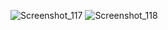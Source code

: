 ![Screenshot_117](https://github.com/user-attachments/assets/1e04056c-46a4-40fa-8260-a1e2f15995bd)
![Screenshot_118](https://github.com/user-attachments/assets/f7a200b1-3074-460e-b449-ad361be74ab1)
